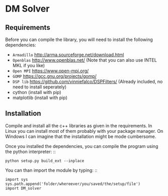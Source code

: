DM Solver 
=========

Requirements
-------------
Before you can compile the library, you will need to install the following dependencies:

* `Armadillo` http://arma.sourceforge.net/download.html
* `Openblas` http://www.openblas.net/ (Note that you can also use INTEL MKL if you like)
* `Open MPI` https://www.open-mpi.org/
* `GOMP` https://gcc.gnu.org/projects/gomp/
* `DSP lib` https://github.com/vinniefalco/DSPFilters/ (Already included, no need to install seperately)
* cython (install with pip)
* matplotlib (install with pip)



Installation
-------------
Compile and install all the c++ libraries as given in the requirements. In Linux you can install most of them probably with your package manager. On Windows I can imagine that the installation might be mode cumbersome.

Once you installed the dependencies, you can compile the program using the python interpreter: ::
	
	python setup.py build_ext --inplace 

You can than import the module by typing: ::

	import sys
	sys.path.append('folder/whereever/you/saved/the/setup/file')
	import DM_solver
